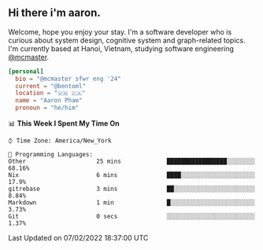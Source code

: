 <h2><b>Hi there i'm aaron. </b></h2>

Welcome, hope you enjoy your stay. I'm a software developer who is curious about system design, cognitive system and graph-related topics. I'm currently based at Hanoi, Vietnam, studying software engineering [@mcmaster](https://www.mcmaster.ca/).

```toml
[personal]
  bio = "@mcmaster sfwr eng '24"
  current = "@bentoml"
  location = "🇻🇳 🇨🇦"
  name = "Aaron Pham"
  pronoun = "he/him"
```
<!--<img src="https://github-readme-stats.vercel.app/api?username=aarnphm&show_icons=true&count_private=true&theme=dark" height="170"/>-->
<!--<img src="https://github-readme-stats.vercel.app/api/top-langs/?username=aarnphm&layout=compact&hide=css&theme=dark" height="170" />-->

<!--START_SECTION:waka-->
📊 **This Week I Spent My Time On** 

```text
⌚︎ Time Zone: America/New_York

💬 Programming Languages: 
Other                    25 mins             █████████████████░░░░░░░░   68.16% 
Nix                      6 mins              ████░░░░░░░░░░░░░░░░░░░░░   17.9% 
gitrebase                3 mins              ██░░░░░░░░░░░░░░░░░░░░░░░   8.84% 
Markdown                 1 min               █░░░░░░░░░░░░░░░░░░░░░░░░   3.73% 
Git                      0 secs              ░░░░░░░░░░░░░░░░░░░░░░░░░   1.37%

```


 Last Updated on 07/02/2022 18:37:00 UTC
<!--END_SECTION:waka-->
